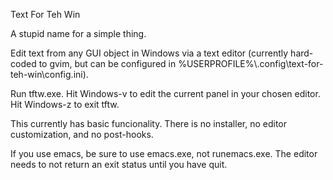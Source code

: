 Text For Teh Win

A stupid name for a simple thing.

Edit text from any GUI object in Windows via a text editor 
(currently hard-coded to gvim, but can be configured in 
%USERPROFILE%\\.config\text-for-teh-win\config.ini).

Run tftw.exe.
Hit Windows-v to edit the current panel in your chosen editor. Hit Windows-z to exit tftw.

This currently has basic funcionality.
There is no installer, no editor customization, and no post-hooks.

If you use emacs, be sure to use emacs.exe, not runemacs.exe. The editor needs
to not return an exit status until you have quit.

